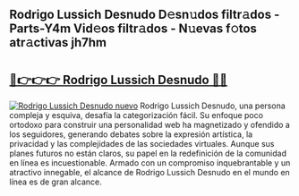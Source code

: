## Rodrigo Lussich Desnudo D𝚎sn𝚞dos filtr𝚊dos - Parts-Y4m Vid𝚎os filtr𝚊dos - N𝚞evas f𝚘tos atr𝚊ctivas jh7hm

# <h2><a href="http://mb40yfm.tromn.icu/?c=Rodrigo+Lussich+Desnudo">🔗👉👉👉 Rodrigo Lussich Desnudo 🔗🔗</a></h2>

[![Rodrigo Lussich Desnudo nuevo](https://i.imgur.com/pEAQMta.gif)](http://mb40yfm.tromn.icu/?c=Rodrigo+Lussich+Desnudo)
Rodrigo Lussich Desnudo, una persona compleja y esquiva, desafía la categorización fácil. Su enfoque poco ortodoxo para construir una personalidad web ha magnetizado y ofendido a los seguidores, generando debates sobre la expresión artística, la privacidad y las complejidades de las sociedades virtuales. Aunque sus planes futuros no están claros, su papel en la redefinición de la comunidad en línea es incuestionable. Armado con un compromiso inquebrantable y un atractivo innegable, el alcance de Rodrigo Lussich Desnudo en el mundo en línea es de gran alcance.
